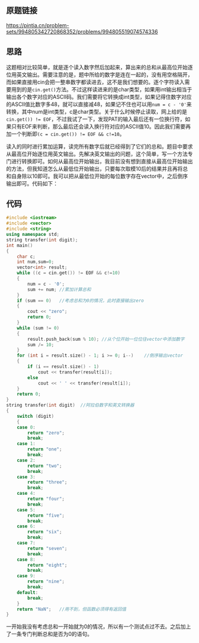 ## 原题链接
https://pintia.cn/problem-sets/994805342720868352/problems/994805519074574336

## 思路
这题相对比较简单，就是逐个读入数字然后加起来，算出来的总和从最高位开始逐位用英文输出。需要注意的是，题中所给的数字是连在一起的，没有用空格隔开，而如果直接用cin会把一整串数字都读进去，这不是我们想要的。逐个字符读入需要用到的是`cin.get()`方法。不过这样读进来的是char类型，如果用int输出相当于输出各个数字对应的ASCII码。我们需要将它转换成int类型，如果记得住数字对应的ASCII值比数字多48，就可以直接减48，如果记不住也可以用`num = c - '0'`来转换，其中num是int类型，c是char类型。关于什么时候停止读取，网上给的是`cin.get()) != EOF`，不过我试了一下，发现PAT的输入最后还有一位换行符，如果只有EOF来判断，那么最后还会读入换行符对应的ASCII值10。因此我们需要再加一个判断即`(c = cin.get()) != EOF && c!=10`。

读入的同时进行累加运算，读完所有数字后就已经得到了它们的总和。题目中要求从最高位开始逐位用英文输出。先解决英文输出的问题，这个简单，写一个方法专门进行转换即可。如何从最高位开始输出，我目前没有想到直接从最高位开始输出的方法，但我知道怎么从最低位开始输出，只要每次取模10后的结果并且再将总和自身除以10即可。我可以把从最低位开始的每位数字存在vector中，之后倒序输出即可。代码如下：

## 代码
```cpp
#include <iostream>
#include <vector>
#include <string>
using namespace std;
string transfer(int digit);
int main()
{
	char c;
	int num,sum=0;
	vector<int> result;
	while ((c = cin.get()) != EOF && c!=10)
	{
		num = c - '0';
		sum += num;	//累加计算总和
	}
	if (sum == 0)	//考虑总和为0的情况，此时直接输出zero
	{
		cout << "zero";
		return 0;
	}
	while (sum != 0)
	{
		result.push_back(sum % 10);	//从个位开始一位位往vector中添加数字
		sum /= 10;
	}
	for (int i = result.size() - 1; i >= 0; i--)	//倒序输出vector
	{
		if (i == result.size() - 1)
			cout << transfer(result[i]);
		else
			cout << ' ' << transfer(result[i]);
	}
	return 0;
}
string transfer(int digit)	//阿拉伯数字和英文转换器
{
	switch (digit)
	{
	case 0:
		return "zero";
		break;
	case 1:
		return "one";
		break;
	case 2:
		return "two";
		break;
	case 3:
		return "three";
		break;
	case 4:
		return "four";
		break;
	case 5:
		return "five";
		break;
	case 6:
		return "six";
		break;
	case 7:
		return "seven";
		break;
	case 8:
		return "eight";
		break;
	case 9:
		return "nine";
		break;
	default:
		break;
	}
	return "NaN";	//用不到，但函数必须得有返回值
}
```
一开始我没有考虑总和一开始就为0的情况，所以有一个测试点过不去。之后加上了一条专门判断总和是否为0的语句。